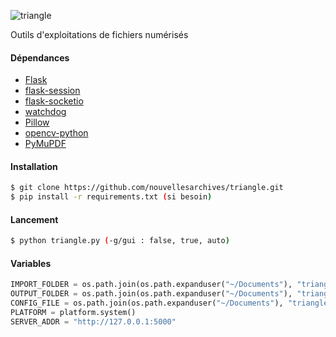
![triangle](https://github.com/nouvellesarchives/triangle/assets/131309787/c8b13b40-08ad-4a90-bbd4-495843c474e5)

Outils d'exploitations de fichiers numérisés

#### Dépendances
- [Flask](https://pypi.org/project/Flask/)
- [flask-session](https://pypi.org/project/Flask-Session/)
- [flask-socketio](https://pypi.org/project/Flask-SocketIO/)
- [watchdog](https://pypi.org/project/watchdog/)
- [Pillow](https://python-pillow.org/)
- [opencv-python](https://pypi.org/project/opencv-python/)
- [PyMuPDF](https://pypi.org/project/PyMuPDF/)

#### Installation
```bash
$ git clone https://github.com/nouvellesarchives/triangle.git
$ pip install -r requirements.txt (si besoin)
```

#### Lancement

```bash
$ python triangle.py (-g/gui : false, true, auto)
```

#### Variables

```python
IMPORT_FOLDER = os.path.join(os.path.expanduser("~/Documents"), "triangle/import/")
OUTPUT_FOLDER = os.path.join(os.path.expanduser("~/Documents"), "triangle/output/")
CONFIG_FILE = os.path.join(os.path.expanduser("~/Documents"), "triangle/config.json") 
PLATFORM = platform.system()
SERVER_ADDR = "http://127.0.0.1:5000"
```
